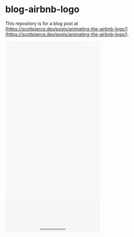 # blog-airbnb-logo

This repository is for a blog post at [https://scottpierce.dev/posts/animating-the-airbnb-logo/](https://scottpierce.dev/posts/animating-the-airbnb-logo/).

<img src="./content/final.gif" alt="Airbnb Animation" width="300">